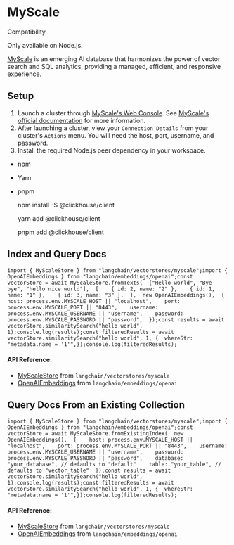 MyScale
=======

Compatibility

Only available on Node.js.

[MyScale](https://myscale.com/) is an emerging AI database that harmonizes the power of vector search and SQL analytics, providing a managed, efficient, and responsive experience.

Setup[​](#setup "Direct link to Setup")
---------------------------------------

1.  Launch a cluster through [MyScale's Web Console](https://console.myscale.com/). See [MyScale's official documentation](https://docs.myscale.com/en/quickstart/) for more information.
2.  After launching a cluster, view your `Connection Details` from your cluster's `Actions` menu. You will need the host, port, username, and password.
3.  Install the required Node.js peer dependency in your workspace.

*   npm
*   Yarn
*   pnpm

    npm install -S @clickhouse/client

    yarn add @clickhouse/client

    pnpm add @clickhouse/client

Index and Query Docs[​](#index-and-query-docs "Direct link to Index and Query Docs")
------------------------------------------------------------------------------------

    import { MyScaleStore } from "langchain/vectorstores/myscale";import { OpenAIEmbeddings } from "langchain/embeddings/openai";const vectorStore = await MyScaleStore.fromTexts(  ["Hello world", "Bye bye", "hello nice world"],  [    { id: 2, name: "2" },    { id: 1, name: "1" },    { id: 3, name: "3" },  ],  new OpenAIEmbeddings(),  {    host: process.env.MYSCALE_HOST || "localhost",    port: process.env.MYSCALE_PORT || "8443",    username: process.env.MYSCALE_USERNAME || "username",    password: process.env.MYSCALE_PASSWORD || "password",  });const results = await vectorStore.similaritySearch("hello world", 1);console.log(results);const filteredResults = await vectorStore.similaritySearch("hello world", 1, {  whereStr: "metadata.name = '1'",});console.log(filteredResults);

#### API Reference:

*   [MyScaleStore](/docs/api/vectorstores_myscale/classes/MyScaleStore) from `langchain/vectorstores/myscale`
*   [OpenAIEmbeddings](/docs/api/embeddings_openai/classes/OpenAIEmbeddings) from `langchain/embeddings/openai`

Query Docs From an Existing Collection[​](#query-docs-from-an-existing-collection "Direct link to Query Docs From an Existing Collection")
------------------------------------------------------------------------------------------------------------------------------------------

    import { MyScaleStore } from "langchain/vectorstores/myscale";import { OpenAIEmbeddings } from "langchain/embeddings/openai";const vectorStore = await MyScaleStore.fromExistingIndex(  new OpenAIEmbeddings(),  {    host: process.env.MYSCALE_HOST || "localhost",    port: process.env.MYSCALE_PORT || "8443",    username: process.env.MYSCALE_USERNAME || "username",    password: process.env.MYSCALE_PASSWORD || "password",    database: "your_database", // defaults to "default"    table: "your_table", // defaults to "vector_table"  });const results = await vectorStore.similaritySearch("hello world", 1);console.log(results);const filteredResults = await vectorStore.similaritySearch("hello world", 1, {  whereStr: "metadata.name = '1'",});console.log(filteredResults);

#### API Reference:

*   [MyScaleStore](/docs/api/vectorstores_myscale/classes/MyScaleStore) from `langchain/vectorstores/myscale`
*   [OpenAIEmbeddings](/docs/api/embeddings_openai/classes/OpenAIEmbeddings) from `langchain/embeddings/openai`